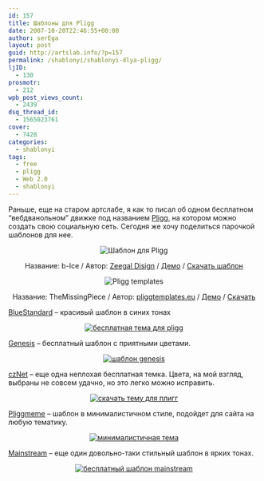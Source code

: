 ```yaml
---
id: 157
title: Шаблоны для Pligg
date: 2007-10-20T22:46:55+00:00
author: serEga
layout: post
guid: http://artslab.info/?p=157
permalink: /shablonyi/shablonyi-dlya-pligg/
ljID:
  - 130
prosmotr:
  - 212
wpb_post_views_count:
  - 2439
dsq_thread_id:
  - 1565023761
cover:
  - 7428
categories:
  - shablonyi
tags:
  - free
  - pligg
  - Web 2.0
  - shablonyi
---
```

Раньше, еще на старом артслабе, я как то писал об одном бесплатном &#8220;вебдванольном&#8221; движке под названием <a href="http://www.pligg.com/" target="_blank">Pligg</a>, на котором можно создать свою социальную сеть. Сегодня же хочу поделиться парочкой шаблонов для нее.

<p style="text-align: center">
  <img src="http://img138.imageshack.us/img138/2424/zeegalcomminias7.jpg" title="Шаблон для Pligg" alt="Шаблон для Pligg" />
</p>

<p align="center">
  Название: b-Ice / Автор: <a href="http://www.zeegal.com/" target="_blank">Zeegal Disign</a> / <a href="http://b-ice.zeegal.com/" title="онлайн демо" target="_blank">Демо</a> / <a href="http://www.zeegal.com/free.php" title="download template" target="_blank">Скачать шаблон</a>
</p>

<p style="text-align: center">
  <img src="http://img138.imageshack.us/img138/6379/temp2minict1.jpg" alt="Pligg templates" />
</p>

<p align="center">
  Название: TheMissingPiece / Автор: <a href="http://www.pliggtemplates.eu/" target="_blank">pliggtemplates.eu</a> / <a href="http://www.pliggtemplates.eu/demo/mrtechie/settemplate.php?template=themissingpiece" target="_blank">Демо</a> / <a href="http://www.pliggtemplates.eu/index.php?option=com_content&task=blogcategory&id=13&Itemid=36" target="_blank">Скачать</a>
</p>

[BlueStandard](http://forums.pligg.com/free-templates/16275-bluestandard-template-farru.html) &#8211; красивый шаблон в синих тонах

<center>
  <a href="{{site.img_cdn}}/bluestandard_shablon_pligg.png"><img src="{{site.img_cdn}}/bluestandard_shablon_pligg-300x237.png" alt="бесплатная тема для pligg" class="aligncenter size-medium wp-image-7423" srcset="{{site.img_cdn}}/bluestandard_shablon_pligg-300x237.png 300w, {{site.img_cdn}}/bluestandard_shablon_pligg-1024x810.png 1024w, {{site.img_cdn}}/bluestandard_shablon_pligg.png 1200w" sizes="(max-width: 300px) 100vw, 300px" /></a>
</center>

<a href="http://forums.pligg.com/free-templates/19508-genesis-free-professional-pligg-template.html" target="_blank">Genesis</a> &#8211; бесплатный шаблон с приятными цветами.

<center>
  <a href="{{site.img_cdn}}/genesis_free.jpg"><img src="{{site.img_cdn}}/genesis_free-300x237.jpg" alt="шаблон genesis" class="aligncenter size-medium wp-image-7425" srcset="{{site.img_cdn}}/genesis_free-300x237.jpg 300w, {{site.img_cdn}}/genesis_free.jpg 500w" sizes="(max-width: 300px) 100vw, 300px" /></a>
</center>

<a href="http://forums.pligg.com/free-templates/7652-cznet-free-pligg-template.html" target="_blank">czNet</a> &#8211; еще одна неплохая бесплатная темка. Цвета, на мой взгляд, выбраны не совсем удачно, но это легко можно исправить.

<center>
  <a href="{{site.img_cdn}}/czNet_besplatnaya_tema.jpg"><img src="{{site.img_cdn}}/czNet_besplatnaya_tema-206x300.jpg" alt="скачать тему для плигг" class="aligncenter size-medium wp-image-7424" srcset="{{site.img_cdn}}/czNet_besplatnaya_tema-206x300.jpg 206w, {{site.img_cdn}}/czNet_besplatnaya_tema-705x1024.jpg 705w, {{site.img_cdn}}/czNet_besplatnaya_tema.jpg 800w" sizes="(max-width: 206px) 100vw, 206px" /></a>
</center>

<a href="http://forums.pligg.com/free-templates/18172-pliggmeme-redux-1-1-3-a.html" target="_blank">Pliggmeme</a> &#8211; шаблон в минималистичном стиле, подойдет для сайта на любую тематику.

<center>
  <a href="{{site.img_cdn}}/pliggmemedit.png"><img src="{{site.img_cdn}}/pliggmemedit-300x293.png" alt="минималистичная тема" class="aligncenter size-medium wp-image-7426" srcset="{{site.img_cdn}}/pliggmemedit-300x293.png 300w, {{site.img_cdn}}/pliggmemedit-1024x1002.png 1024w, {{site.img_cdn}}/pliggmemedit.png 1083w" sizes="(max-width: 300px) 100vw, 300px" /></a>
</center>

<a href="http://forums.pligg.com/free-templates/18359-mainstream-template.html" target="_blank">Mainstream</a> &#8211; еще один довольно-таки стильный шаблон в ярких тонах.

<center>
  <a href="{{site.img_cdn}}/mainstream_dlya_pligg.png"><img src="{{site.img_cdn}}/mainstream_dlya_pligg-279x300.png" alt="бесплатный шаблон mainstream" class="aligncenter size-medium wp-image-7427" srcset="{{site.img_cdn}}/mainstream_dlya_pligg-279x300.png 279w, {{site.img_cdn}}/mainstream_dlya_pligg-953x1024.png 953w, {{site.img_cdn}}/mainstream_dlya_pligg.png 1168w" sizes="(max-width: 279px) 100vw, 279px" /></a>
</center>